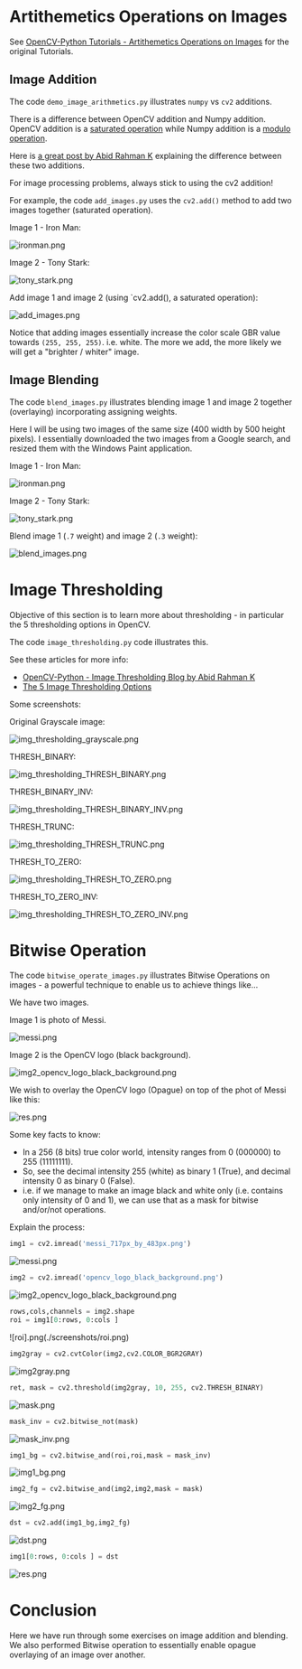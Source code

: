 # Artithemetics Operations on Images

See [OpenCV-Python Tutorials - Artithemetics Operations on Images](https://opencv-python-tutroals.readthedocs.org/en/latest/py_tutorials/py_core/py_image_arithmetics/py_image_arithmetics.html#image-arithmetics) for the original Tutorials.

## Image Addition

The code `demo_image_arithmetics.py` illustrates `numpy` vs `cv2` additions. 

There is a difference between OpenCV addition and Numpy addition. OpenCV addition is a [saturated operation](http://en.wikipedia.org/wiki/Saturation_arithmetic) while Numpy addition is a [modulo operation](http://en.wikipedia.org/wiki/Modulo_operation).

Here is [a great post by Abid Rahman K](http://opencvpython.blogspot.co.uk/2012/06/difference-between-matrix-arithmetic-in.html) explaining the difference between these two additions.

For image processing problems, always stick to using the cv2 addition!

For example, the code `add_images.py` uses the `cv2.add()` method to add two images together (saturated operation).

Image 1 - Iron Man:

![ironman.png](./screenshots/ironman.png) 

Image 2 - Tony Stark:

![tony_stark.png](./screenshots/tony_stark.png) 

Add image 1 and image 2 (using `cv2.add(), a saturated operation):

![add_images.png](./screenshots/add_images.png)

Notice that adding images essentially increase the color scale GBR value towards `(255, 255, 255)`. i.e. white. The more we add, the more likely we will get a "brighter / whiter" image. 

## Image Blending

The code `blend_images.py` illustrates blending image 1 and image 2 together (overlaying) incorporating assigning weights.

Here I will be using two images of the same size (400 width by 500 height pixels). I essentially downloaded the two images from a Google search, and resized them with the Windows Paint application.

Image 1 - Iron Man:

![ironman.png](./screenshots/ironman.png) 

Image 2 - Tony Stark:

![tony_stark.png](./screenshots/tony_stark.png) 

Blend image 1 (`.7` weight) and image 2 (`.3` weight):

![blend_images.png](./screenshots/blend_images.png)

# Image Thresholding

Objective of this section is to learn more about thresholding - in particular the 5 thresholding options in OpenCV.

The code `image_thresholding.py` code illustrates this.

See these articles for more info:

- [OpenCV-Python - Image Thresholding Blog by Abid Rahman K](http://opencvpython.blogspot.co.uk/2013/05/thresholding.html)
- [The 5 Image Thresholding Options](http://docs.opencv.org/doc/tutorials/imgproc/threshold/threshold.html)

Some screenshots:

Original Grayscale image:

![img_thresholding_grayscale.png](./screenshots/img_thresholding_grayscale.png)

THRESH_BINARY:

![img_thresholding_THRESH_BINARY.png](./screenshots/img_thresholding_THRESH_BINARY.png)

THRESH_BINARY_INV:

![img_thresholding_THRESH_BINARY_INV.png](./screenshots/img_thresholding_THRESH_BINARY_INV.png)

THRESH_TRUNC:

![img_thresholding_THRESH_TRUNC.png](./screenshots/img_thresholding_THRESH_TRUNC.png)

THRESH_TO_ZERO:

![img_thresholding_THRESH_TO_ZERO.png](./screenshots/img_thresholding_THRESH_TO_ZERO.png)

THRESH_TO_ZERO_INV:

![img_thresholding_THRESH_TO_ZERO_INV.png](./screenshots/img_thresholding_THRESH_TO_ZERO_INV.png)

# Bitwise Operation

The code `bitwise_operate_images.py` illustrates Bitwise Operations on images - a powerful technique to enable us to achieve things like...

We have two images. 

Image 1 is photo of Messi.

![messi.png](./screenshots/messi.png)

Image 2 is the OpenCV logo (black background).

![img2_opencv_logo_black_background.png](./screenshots/img2_opencv_logo_black_background.png)

We wish to overlay the OpenCV logo (Opague) on top of the phot of Messi like this:

![res.png](./screenshots/res.png)

Some key facts to know:

- In a 256 (8 bits) true color world, intensity ranges from 0 (000000) to 255 (11111111).
- So, see the decimal intensity 255 (white) as binary 1 (True), and decimal intensity 0 as binary 0 (False).
- i.e. if we manage to make an image black and white only (i.e. contains only intensity of 0 and 1), we can use that as a mask for bitwise and/or/not operations.

Explain the process:

```python
img1 = cv2.imread('messi_717px_by_483px.png')
```

![messi.png](./screenshots/messi.png)

```python
img2 = cv2.imread('opencv_logo_black_background.png')
```

![img2_opencv_logo_black_background.png](./screenshots/img2_opencv_logo_black_background.png)

```python
rows,cols,channels = img2.shape
roi = img1[0:rows, 0:cols ]
```

![roi].png(./screenshots/roi.png)

```python
img2gray = cv2.cvtColor(img2,cv2.COLOR_BGR2GRAY)
```

![img2gray.png](./screenshots/img2gray.png)

```python
ret, mask = cv2.threshold(img2gray, 10, 255, cv2.THRESH_BINARY)
```

![mask.png](./screenshots/mask.png)

```python
mask_inv = cv2.bitwise_not(mask)
```

![mask_inv.png](./screenshots/mask_inv.png)

```python
img1_bg = cv2.bitwise_and(roi,roi,mask = mask_inv)
```

![img1_bg.png](./screenshots/img1_bg.png)

```python
img2_fg = cv2.bitwise_and(img2,img2,mask = mask)
```

![img2_fg.png](./screenshots/img2_fg.png)

```python
dst = cv2.add(img1_bg,img2_fg)
```

![dst.png](./screenshots/dst.png)

```python
img1[0:rows, 0:cols ] = dst
```

![res.png](./screenshots/res.png)

# Conclusion

Here we have run through some exercises on image addition and blending. We also performed Bitwise operation to essentially enable opague overlaying of an image over another.